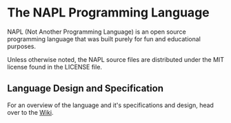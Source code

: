 # The NAPL Programming Language

NAPL (Not Another Programming Language) is an open source programming language that was built purely for fun and educational purposes.

Unless otherwise noted, the NAPL source files are distributed under the
MIT license found in the LICENSE file.

## Language Design and Specification

For an overview of the language and it's specifications and design, head over to the [Wiki](https://github.com/Bigalan09/NAPL/wiki).
